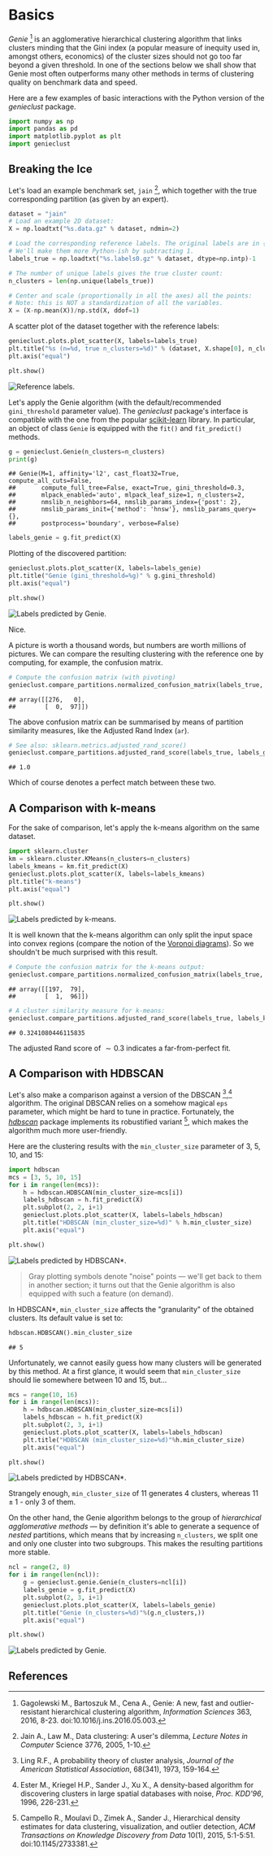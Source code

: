 # Basics

*Genie* [^1] is an agglomerative hierarchical clustering
algorithm that links clusters minding that
the Gini index (a popular measure of inequity used in, amongst others,
economics) of the cluster sizes should not go too far beyond a given threshold.
In one of the sections below we shall show
that Genie most often outperforms many other methods
in terms of clustering quality on benchmark data and speed.

Here are a few examples of basic interactions with the Python version
of the *genieclust* package.







```python
import numpy as np
import pandas as pd
import matplotlib.pyplot as plt
import genieclust
```




## Breaking the Ice

Let's load an example benchmark set, `jain` [^2], which  together with the true
corresponding partition (as given by an expert).


```python
dataset = "jain"
# Load an example 2D dataset:
X = np.loadtxt("%s.data.gz" % dataset, ndmin=2)

# Load the corresponding reference labels. The original labels are in {1,2,..,k}.
# We'll make them more Python-ish by subtracting 1.
labels_true = np.loadtxt("%s.labels0.gz" % dataset, dtype=np.intp)-1

# The number of unique labels gives the true cluster count:
n_clusters = len(np.unique(labels_true))

# Center and scale (proportionally in all the axes) all the points:
# Note: this is NOT a standardization of all the variables.
X = (X-np.mean(X))/np.std(X, ddof=1)
```


A scatter plot of the dataset together with the reference labels:


```python
genieclust.plots.plot_scatter(X, labels=labels_true)
plt.title("%s (n=%d, true n_clusters=%d)" % (dataset, X.shape[0], n_clusters))
plt.axis("equal")
```

```python
plt.show()
```

![Reference labels.](figures_basics/basics-scatter-1.png)

Let's apply the Genie algorithm (with the default/recommended
`gini_threshold` parameter value). The *genieclust* package's interface
is compatible with the one from the popular
[scikit-learn](https://scikit-learn.org/) library.
In particular, an object of class `Genie` is equipped with the
`fit()` and `fit_predict()` methods.




```python
g = genieclust.Genie(n_clusters=n_clusters)
print(g)
```

```
## Genie(M=1, affinity='l2', cast_float32=True, compute_all_cuts=False,
##       compute_full_tree=False, exact=True, gini_threshold=0.3,
##       mlpack_enabled='auto', mlpack_leaf_size=1, n_clusters=2,
##       nmslib_n_neighbors=64, nmslib_params_index={'post': 2},
##       nmslib_params_init={'method': 'hnsw'}, nmslib_params_query={},
##       postprocess='boundary', verbose=False)
```

```python
labels_genie = g.fit_predict(X)
```

Plotting of the discovered partition:


```python
genieclust.plots.plot_scatter(X, labels=labels_genie)
plt.title("Genie (gini_threshold=%g)" % g.gini_threshold)
plt.axis("equal")
```

```python
plt.show()
```

![Labels predicted by Genie.](figures_basics/basics-plot-pred-1.png)

Nice.

A picture is worth a thousand words, but numbers are worth
millions of pictures. We can compare the resulting clustering with the reference
one by computing, for example, the confusion matrix.



```python
# Compute the confusion matrix (with pivoting)
genieclust.compare_partitions.normalized_confusion_matrix(labels_true, labels_genie)
```

```
## array([[276,   0],
##        [  0,  97]])
```

The above confusion matrix can be summarised by means of partition
similarity measures, like the Adjusted Rand Index (`ar`).


```python
# See also: sklearn.metrics.adjusted_rand_score()
genieclust.compare_partitions.adjusted_rand_score(labels_true, labels_genie)
```

```
## 1.0
```

Which of course denotes a perfect match between these two.



## A Comparison with k-means

For the sake of comparison, let's apply the k-means algorithm on the same dataset.



```python
import sklearn.cluster
km = sklearn.cluster.KMeans(n_clusters=n_clusters)
labels_kmeans = km.fit_predict(X)
genieclust.plots.plot_scatter(X, labels=labels_kmeans)
plt.title("k-means")
plt.axis("equal")
```

```python
plt.show()
```

![Labels predicted by k-means.](figures_basics/basics-plot-km-1.png)

It is well known that the k-means algorithm can only split the input space into
convex regions (compare the notion of the [Voronoi diagrams](https://en.wikipedia.org/wiki/Voronoi_diagram)).
So we shouldn't be much surprised with this result.


```python
# Compute the confusion matrix for the k-means output:
genieclust.compare_partitions.normalized_confusion_matrix(labels_true, labels_kmeans)
```

```
## array([[197,  79],
##        [  1,  96]])
```


```python
# A cluster similarity measure for k-means:
genieclust.compare_partitions.adjusted_rand_score(labels_true, labels_kmeans)
```

```
## 0.3241080446115835
```

The adjusted Rand score of $\sim 0.3$ indicates a far-from-perfect fit.




## A Comparison with HDBSCAN

Let's also make a comparison against a version of the DBSCAN [^4],[^5]
algorithm. The original DBSCAN relies on a somehow magical `eps` parameter,
which might be hard to tune in practice. Fortunately,
the [*hdbscan*](https://github.com/scikit-learn-contrib/hdbscan) package
implements its robustified variant [^3], which makes the algorithm much
more user-friendly.


Here are the clustering results with the `min_cluster_size` parameter
of 3, 5, 10, and 15:


```python
import hdbscan
mcs = [3, 5, 10, 15]
for i in range(len(mcs)):
    h = hdbscan.HDBSCAN(min_cluster_size=mcs[i])
    labels_hdbscan = h.fit_predict(X)
    plt.subplot(2, 2, i+1)
    genieclust.plots.plot_scatter(X, labels=labels_hdbscan)
    plt.title("HDBSCAN (min_cluster_size=%d)" % h.min_cluster_size)
    plt.axis("equal")
```

```python
plt.show()
```

![Labels predicted by HDBSCAN\*.](figures_basics/basics-plot-hdbscan-1.png)

> Gray plotting symbols denote "noise" points — we'll get back to them
in another section; it turns out that the Genie algorithm is also equipped
with such a feature (on demand).




In HDBSCAN\*,  `min_cluster_size` affects the "granularity"
of the obtained clusters. Its default value is set to:


```python
hdbscan.HDBSCAN().min_cluster_size
```

```
## 5
```

Unfortunately, we cannot easily guess how many clusters will be generated
by this method. At a first glance, it would seem that `min_cluster_size`
should lie somewhere between 10 and 15, but...


```python
mcs = range(10, 16)
for i in range(len(mcs)):
    h = hdbscan.HDBSCAN(min_cluster_size=mcs[i])
    labels_hdbscan = h.fit_predict(X)
    plt.subplot(2, 3, i+1)
    genieclust.plots.plot_scatter(X, labels=labels_hdbscan)
    plt.title("HDBSCAN (min_cluster_size=%d)"%h.min_cluster_size)
    plt.axis("equal")
```

```python
plt.show()
```

![Labels predicted by HDBSCAN\*.](figures_basics/basics-plot-hdbscan2-1.png)

Strangely enough, `min_cluster_size` of $11$ generates 4 clusters,
whereas $11\pm 1$ - only 3 of them.

On the other hand, the Genie algorithm belongs
to the group of *hierarchical agglomerative methods* — by definition
it's able to generate
a sequence of *nested* partitions, which means that by
increasing `n_clusters`, we split one and only one cluster
into two subgroups.
This makes the resulting partitions more stable.


```python
ncl = range(2, 8)
for i in range(len(ncl)):
    g = genieclust.genie.Genie(n_clusters=ncl[i])
    labels_genie = g.fit_predict(X)
    plt.subplot(2, 3, i+1)
    genieclust.plots.plot_scatter(X, labels=labels_genie)
    plt.title("Genie (n_clusters=%d)"%(g.n_clusters,))
    plt.axis("equal")
```

```python
plt.show()
```

![Labels predicted by Genie.](figures_basics/basics-plot-genie2-1.png)





References
----------

[^1]: Gagolewski M., Bartoszuk M., Cena A.,  Genie: A new, fast and
outlier-resistant hierarchical clustering algorithm,
*Information Sciences* 363, 2016, 8-23. doi:10.1016/j.ins.2016.05.003.

[^2]: Jain A., Law M., Data clustering: A user's dilemma,
*Lecture Notes in Computer* Science 3776, 2005, 1-10.

[^3]: Campello R., Moulavi D., Zimek A., Sander J.,
Hierarchical density estimates for data clustering, visualization,
and outlier detection,
*ACM Transactions on Knowledge Discovery from Data* 10(1), 2015, 5:1-5:51.
doi:10.1145/2733381.

[^4]: Ling R.F., A probability theory of cluster analysis,
*Journal of the American Statistical Association*, 68(341), 1973, 159-164.

[^5]: Ester M., Kriegel H.P., Sander J., Xu X., A density-based
algorithm for discovering clusters in large spatial databases with noise,
*Proc. KDD'96*, 1996, 226-231.

